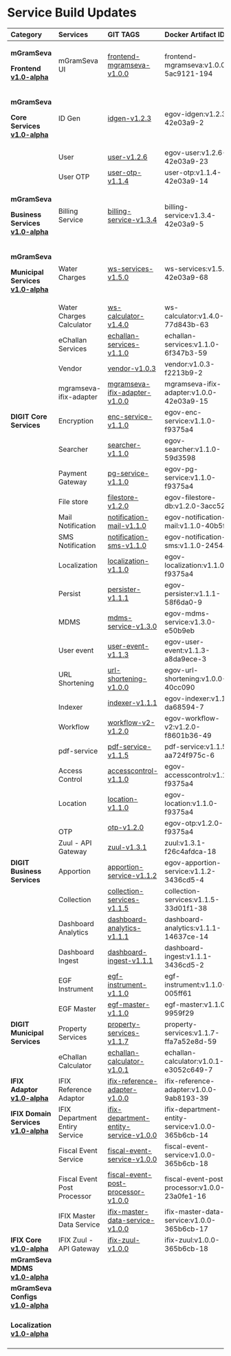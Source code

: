 # Service Build Updates



<table>
  <thead>
    <tr>
      <th style="text-align:left">Category</th>
      <th style="text-align:left">Services</th>
      <th style="text-align:left">GIT TAGS</th>
      <th style="text-align:left">Docker Artifact ID</th>
      <th style="text-align:left"><b>Remarks</b>
      </th>
    </tr>
  </thead>
  <tbody>
    <tr>
      <td style="text-align:left">
        <p><b>mGramSeva</b>
        </p>
        <p><b>Frontend</b>  <a href="https://github.com/egovernments/punjab-mgramseva/releases/tag/v1.0-alpha"><b>v1.0-alpha</b></a>
        </p>
      </td>
      <td style="text-align:left">mGramSeva UI</td>
      <td style="text-align:left"><a href="https://github.com/egovernments/punjab-mgramseva/releases/tag/frontend-mgramseva-v1.0.0">frontend-mgramseva-v1.0.0</a>
      </td>
      <td style="text-align:left">frontend-mgramseva:v1.0.0-5ac9121-194</td>
      <td style="text-align:left">Flutter UI - New</td>
    </tr>
    <tr>
      <td style="text-align:left">
        <p><b>mGramSeva</b>
        </p>
        <p><b>Core Services</b>  <a href="https://github.com/egovernments/punjab-mgramseva/releases/tag/v1.0-alpha"><b>v1.0-alpha</b></a>
        </p>
      </td>
      <td style="text-align:left">ID Gen</td>
      <td style="text-align:left"><a href="https://github.com/egovernments/punjab-mgramseva/releases/tag/idgen-v1.2.3">idgen-v1.2.3</a>
      </td>
      <td style="text-align:left">egov-idgen:v1.2.3-42e03a9-2</td>
      <td style="text-align:left">Customized from DIGIT</td>
    </tr>
    <tr>
      <td style="text-align:left"></td>
      <td style="text-align:left">User</td>
      <td style="text-align:left"><a href="https://github.com/egovernments/punjab-mgramseva/releases/tag/user-v1.2.6">user-v1.2.6</a>
      </td>
      <td style="text-align:left">egov-user:v1.2.6-42e03a9-23</td>
      <td style="text-align:left">Customized from DIGIT</td>
    </tr>
    <tr>
      <td style="text-align:left"></td>
      <td style="text-align:left">User OTP</td>
      <td style="text-align:left"><a href="https://github.com/egovernments/punjab-mgramseva/releases/tag/user-otp-v1.1.4">user-otp-v1.1.4</a>
      </td>
      <td style="text-align:left">user-otp:v1.1.4-42e03a9-14</td>
      <td style="text-align:left">Customized from DIGIT</td>
    </tr>
    <tr>
      <td style="text-align:left">
        <p><b>mGramSeva</b>
        </p>
        <p><b>Business Services</b>  <a href="https://github.com/egovernments/punjab-mgramseva/releases/tag/v1.0-alpha"><b>v1.0-alpha</b></a>
        </p>
      </td>
      <td style="text-align:left">Billing Service</td>
      <td style="text-align:left"><a href="https://github.com/egovernments/punjab-mgramseva/releases/tag/billing-service-v1.3.4">billing-service-v1.3.4</a>
      </td>
      <td style="text-align:left">billing-service:v1.3.4-42e03a9-5</td>
      <td style="text-align:left">Customized from DIGIT</td>
    </tr>
    <tr>
      <td style="text-align:left">
        <p><b>mGramSeva</b>
        </p>
        <p><b>Municipal Services</b>  <a href="https://github.com/egovernments/punjab-mgramseva/releases/tag/v1.0-alpha"><b>v1.0-alpha</b></a>
        </p>
      </td>
      <td style="text-align:left">Water Charges</td>
      <td style="text-align:left"><a href="https://github.com/egovernments/punjab-mgramseva/releases/tag/ws-services-v1.5.0">ws-services-v1.5.0</a>
      </td>
      <td style="text-align:left">ws-services:v1.5.0-42e03a9-68</td>
      <td style="text-align:left">Customized from DIGIT</td>
    </tr>
    <tr>
      <td style="text-align:left"></td>
      <td style="text-align:left">Water Charges Calculator</td>
      <td style="text-align:left"><a href="https://github.com/egovernments/punjab-mgramseva/releases/tag/ws-calculator-v1.4.0">ws-calculator-v1.4.0</a>
      </td>
      <td style="text-align:left">ws-calculator:v1.4.0-77d843b-63</td>
      <td style="text-align:left">Customized from DIGIT</td>
    </tr>
    <tr>
      <td style="text-align:left"></td>
      <td style="text-align:left">eChallan Services</td>
      <td style="text-align:left"><a href="https://github.com/egovernments/punjab-mgramseva/releases/tag/echallan-services-v1.1.0">echallan-services-v1.1.0</a>
      </td>
      <td style="text-align:left">echallan-services:v1.1.0-6f347b3-59</td>
      <td style="text-align:left">Customized from DIGIT</td>
    </tr>
    <tr>
      <td style="text-align:left"></td>
      <td style="text-align:left">Vendor</td>
      <td style="text-align:left"><a href="https://github.com/egovernments/punjab-mgramseva/releases/tag/vendor-v1.0.3">vendor-v1.0.3</a>
      </td>
      <td style="text-align:left">vendor:v1.0.3-f2213b9-2</td>
      <td style="text-align:left">Customized from DIGIT</td>
    </tr>
    <tr>
      <td style="text-align:left"></td>
      <td style="text-align:left">mgramseva-ifix-adapter</td>
      <td style="text-align:left"><a href="https://github.com/egovernments/punjab-mgramseva/releases/tag/mgramseva-ifix-adapter-v1.0.0">mgramseva-ifix-adapter-v1.0.0</a>
      </td>
      <td style="text-align:left">mgramseva-ifix-adapter:v1.0.0-42e03a9-15</td>
      <td style="text-align:left">New Service</td>
    </tr>
    <tr>
      <td style="text-align:left"><b>DIGIT Core Services</b>
      </td>
      <td style="text-align:left">Encryption</td>
      <td style="text-align:left"><a href="https://github.com/egovernments/core-services/tree/enc-service-v1.1.0">enc-service-v1.1.0</a>
      </td>
      <td style="text-align:left">egov-enc-service:v1.1.0-f9375a4</td>
      <td style="text-align:left">Used from DIGIT</td>
    </tr>
    <tr>
      <td style="text-align:left"></td>
      <td style="text-align:left">Searcher</td>
      <td style="text-align:left"><a href="https://github.com/egovernments/core-services/tree/searcher-v1.1.0">searcher-v1.1.0</a>
      </td>
      <td style="text-align:left">egov-searcher:v1.1.0-59d3598</td>
      <td style="text-align:left">Used from DIGIT</td>
    </tr>
    <tr>
      <td style="text-align:left"></td>
      <td style="text-align:left">Payment Gateway</td>
      <td style="text-align:left"><a href="https://github.com/egovernments/core-services/tree/pg-service-v1.1.0">pg-service-v1.1.0</a>
      </td>
      <td style="text-align:left">egov-pg-service:v1.1.0-f9375a4</td>
      <td style="text-align:left">Used from DIGIT</td>
    </tr>
    <tr>
      <td style="text-align:left"></td>
      <td style="text-align:left">File store</td>
      <td style="text-align:left"><a href="https://github.com/egovernments/core-services/tree/filestore-v1.2.0">filestore-v1.2.0</a>
      </td>
      <td style="text-align:left">egov-filestore-db:v1.2.0-3acc52b</td>
      <td style="text-align:left">Used from DIGIT</td>
    </tr>
    <tr>
      <td style="text-align:left"></td>
      <td style="text-align:left">Mail Notification</td>
      <td style="text-align:left"><a href="https://github.com/egovernments/core-services/tree/notification-mail-v1.1.0">notification-mail-v1.1.0</a>
      </td>
      <td style="text-align:left">egov-notification-mail:v1.1.0-40b5f2d</td>
      <td style="text-align:left">Used from DIGIT</td>
    </tr>
    <tr>
      <td style="text-align:left"></td>
      <td style="text-align:left">SMS Notification</td>
      <td style="text-align:left"><a href="https://github.com/egovernments/core-services/tree/notification-sms-v1.1.0">notification-sms-v1.1.0</a>
      </td>
      <td style="text-align:left">egov-notification-sms:v1.1.0-245443e</td>
      <td style="text-align:left">Used from DIGIT</td>
    </tr>
    <tr>
      <td style="text-align:left"></td>
      <td style="text-align:left">Localization</td>
      <td style="text-align:left"><a href="https://github.com/egovernments/core-services/tree/localization-v1.1.0">localization-v1.1.0</a>
      </td>
      <td style="text-align:left">egov-localization:v1.1.0-f9375a4</td>
      <td style="text-align:left">Used from DIGIT</td>
    </tr>
    <tr>
      <td style="text-align:left"></td>
      <td style="text-align:left">Persist</td>
      <td style="text-align:left"><a href="https://github.com/egovernments/core-services/tree/persister-v1.1.1">persister-v1.1.1</a>
      </td>
      <td style="text-align:left">egov-persister:v1.1.1-58f6da0-9</td>
      <td style="text-align:left">Used from DIGIT</td>
    </tr>
    <tr>
      <td style="text-align:left"></td>
      <td style="text-align:left">MDMS</td>
      <td style="text-align:left"><a href="https://github.com/egovernments/core-services/tree/mdms-service-v1.3.0">mdms-service-v1.3.0</a>
      </td>
      <td style="text-align:left">egov-mdms-service:v1.3.0-e50b9eb</td>
      <td style="text-align:left">Used from DIGIT</td>
    </tr>
    <tr>
      <td style="text-align:left"></td>
      <td style="text-align:left">User event</td>
      <td style="text-align:left"><a href="https://github.com/egovernments/municipal-services/releases/tag/user-event-v1.1.3">user-event-v1.1.3</a>
      </td>
      <td style="text-align:left">egov-user-event:v1.1.3-a8da9ece-3</td>
      <td style="text-align:left">Used from DIGIT</td>
    </tr>
    <tr>
      <td style="text-align:left"></td>
      <td style="text-align:left">URL Shortening</td>
      <td style="text-align:left"><a href="https://github.com/egovernments/core-services/tree/url-shortening-v1.0.0">url-shortening-v1.0.0</a>
      </td>
      <td style="text-align:left">egov-url-shortening:v1.0.0-40cc090</td>
      <td style="text-align:left">Used from DIGIT</td>
    </tr>
    <tr>
      <td style="text-align:left"></td>
      <td style="text-align:left">
        <br />Indexer</td>
      <td style="text-align:left"><a href="https://github.com/egovernments/core-services/releases/tag/indexer-v1.1.1">indexer-v1.1.1</a>
      </td>
      <td style="text-align:left">egov-indexer:v1.1.1-da68594-7</td>
      <td style="text-align:left">Used from DIGIT</td>
    </tr>
    <tr>
      <td style="text-align:left"></td>
      <td style="text-align:left">Workflow</td>
      <td style="text-align:left"><a href="https://github.com/egovernments/core-services/releases/tag/workflow-v2-v1.2.0">workflow-v2-v1.2.0</a>
      </td>
      <td style="text-align:left">egov-workflow-v2:v1.2.0-f8601b36-49</td>
      <td style="text-align:left">Used from DIGIT</td>
    </tr>
    <tr>
      <td style="text-align:left"></td>
      <td style="text-align:left">pdf-service</td>
      <td style="text-align:left"><a href="https://github.com/egovernments/DIGIT-Dev/releases/tag/pdf-service-v1.1.5">pdf-service-v1.1.5</a>
      </td>
      <td style="text-align:left">pdf-service:v1.1.5-aa724f975c-6</td>
      <td style="text-align:left">Used from DIGIT</td>
    </tr>
    <tr>
      <td style="text-align:left"></td>
      <td style="text-align:left">Access Control</td>
      <td style="text-align:left"><a href="https://github.com/egovernments/core-services/tree/accesscontrol-v1.1.0">accesscontrol-v1.1.0</a>
      </td>
      <td style="text-align:left">egov-accesscontrol:v1.1.0-f9375a4</td>
      <td style="text-align:left">Used from DIGIT</td>
    </tr>
    <tr>
      <td style="text-align:left"></td>
      <td style="text-align:left">Location</td>
      <td style="text-align:left"><a href="https://github.com/egovernments/core-services/tree/location-v1.1.0">location-v1.1.0</a>
      </td>
      <td style="text-align:left">egov-location:v1.1.0-f9375a4</td>
      <td style="text-align:left">Used from DIGIT</td>
    </tr>
    <tr>
      <td style="text-align:left"></td>
      <td style="text-align:left">
        <br />OTP</td>
      <td style="text-align:left"><a href="https://github.com/egovernments/core-services/tree/otp-v1.2.0">otp-v1.2.0</a>
      </td>
      <td style="text-align:left">egov-otp:v1.2.0-f9375a4</td>
      <td style="text-align:left">Used from DIGIT</td>
    </tr>
    <tr>
      <td style="text-align:left"></td>
      <td style="text-align:left">Zuul - API Gateway</td>
      <td style="text-align:left"><a href="https://github.com/egovernments/core-services/releases/tag/zuul-v1.3.1">zuul-v1.3.1</a>
      </td>
      <td style="text-align:left">zuul:v1.3.1-f26c4afdca-18</td>
      <td style="text-align:left">Used from DIGIT</td>
    </tr>
    <tr>
      <td style="text-align:left"><b>DIGIT Business Services</b>
      </td>
      <td style="text-align:left">Apportion</td>
      <td style="text-align:left"><a href="https://github.com/egovernments/business-services/tree/apportion-service-v1.1.2">apportion-service-v1.1.2</a>
      </td>
      <td style="text-align:left">egov-apportion-service:v1.1.2-3436cd5-4</td>
      <td style="text-align:left">Used from DIGIT</td>
    </tr>
    <tr>
      <td style="text-align:left"></td>
      <td style="text-align:left">Collection</td>
      <td style="text-align:left"><a href="https://github.com/egovernments/business-services/releases/tag/collection-services-v1.1.5">collection-services-v1.1.5</a>
      </td>
      <td style="text-align:left">collection-services:v1.1.5-33d01f1-38</td>
      <td style="text-align:left">Used from DIGIT</td>
    </tr>
    <tr>
      <td style="text-align:left"></td>
      <td style="text-align:left">Dashboard Analytics</td>
      <td style="text-align:left"><a href="https://github.com/egovernments/business-services/tree/dashboard-analytics-v1.1.1">dashboard-analytics-v1.1.1</a>
      </td>
      <td style="text-align:left">dashboard-analytics:v1.1.1-14637ce-14</td>
      <td style="text-align:left">Used from DIGIT</td>
    </tr>
    <tr>
      <td style="text-align:left"></td>
      <td style="text-align:left">Dashboard Ingest</td>
      <td style="text-align:left"><a href="https://github.com/egovernments/business-services/tree/dashboard-ingest-v1.1.1">dashboard-ingest-v1.1.1</a>
      </td>
      <td style="text-align:left">dashboard-ingest:v1.1.1-3436cd5-2</td>
      <td style="text-align:left">Used from DIGIT</td>
    </tr>
    <tr>
      <td style="text-align:left"></td>
      <td style="text-align:left">EGF Instrument</td>
      <td style="text-align:left"><a href="https://github.com/egovernments/business-services/tree/egf-instrument-v1.1.0">egf-instrument-v1.1.0</a>
      </td>
      <td style="text-align:left">egf-instrument:v1.1.0-005ff61</td>
      <td style="text-align:left">Used from DIGIT</td>
    </tr>
    <tr>
      <td style="text-align:left"></td>
      <td style="text-align:left">EGF Master</td>
      <td style="text-align:left"><a href="https://github.com/egovernments/business-services/tree/egf-master-v1.1.0">egf-master-v1.1.0</a>
      </td>
      <td style="text-align:left">egf-master:v1.1.0-9959f29</td>
      <td style="text-align:left">Used from DIGIT</td>
    </tr>
    <tr>
      <td style="text-align:left"><b>DIGIT Municipal Services</b>
      </td>
      <td style="text-align:left">Property Services</td>
      <td style="text-align:left"><a href="https://github.com/egovernments/DIGIT-Dev/releases/tag/property-services-v1.1.7">property-services-v1.1.7</a>
      </td>
      <td style="text-align:left">property-services:v1.1.7-ffa7a52e8d-59</td>
      <td style="text-align:left">Used from DIGIT</td>
    </tr>
    <tr>
      <td style="text-align:left"></td>
      <td style="text-align:left">eChallan Calculator</td>
      <td style="text-align:left"><a href="https://github.com/egovernments/municipal-services/releases/tag/echallan-calculator-v1.0.1">echallan-calculator-v1.0.1</a>
      </td>
      <td style="text-align:left">echallan-calculator:v1.0.1-e3052c649-7</td>
      <td style="text-align:left">Used from DIGIT</td>
    </tr>
    <tr>
      <td style="text-align:left"><b>IFIX Adaptor</b>  <a href="https://github.com/egovernments/iFix-Dev/releases/tag/v1.0-alpha"><b>v1.0-alpha</b></a>
      </td>
      <td style="text-align:left">IFIX Reference Adaptor</td>
      <td style="text-align:left"><a href="https://github.com/egovernments/iFix-Dev/releases/tag/ifix-reference-adapter-v1.0.0">ifix-reference-adapter-v1.0.0</a>
      </td>
      <td style="text-align:left">ifix-reference-adapter:v1.0.0-9ab8193-39</td>
      <td style="text-align:left">New Service</td>
    </tr>
    <tr>
      <td style="text-align:left"><b>IFIX Domain Services</b>  <a href="https://github.com/egovernments/iFix-Dev/releases/tag/v1.0-alpha"><b>v1.0-alpha</b></a>
      </td>
      <td style="text-align:left">IFIX Department Entiry Service</td>
      <td style="text-align:left"><a href="https://github.com/egovernments/iFix-Dev/releases/tag/ifix-department-entity-service-v1.0.0">ifix-department-entity-service-v1.0.0</a>
      </td>
      <td style="text-align:left">ifix-department-entity-service:v1.0.0-365b6cb-14</td>
      <td style="text-align:left">New Service</td>
    </tr>
    <tr>
      <td style="text-align:left"></td>
      <td style="text-align:left">Fiscal Event Service</td>
      <td style="text-align:left"><a href="https://github.com/egovernments/iFix-Dev/releases/tag/fiscal-event-service-v1.0.0">fiscal-event-service-v1.0.0</a>
      </td>
      <td style="text-align:left">fiscal-event-service:v1.0.0-365b6cb-18</td>
      <td style="text-align:left">New Service</td>
    </tr>
    <tr>
      <td style="text-align:left"></td>
      <td style="text-align:left">Fiscal Event Post Processor</td>
      <td style="text-align:left"><a href="https://github.com/egovernments/iFix-Dev/releases/tag/fiscal-event-post-processor-v1.0.0">fiscal-event-post-processor-v1.0.0</a>
      </td>
      <td style="text-align:left">fiscal-event-post-processor:v1.0.0-23a0fe1-16</td>
      <td style="text-align:left">New Service</td>
    </tr>
    <tr>
      <td style="text-align:left"></td>
      <td style="text-align:left">IFIX Master Data Service</td>
      <td style="text-align:left"><a href="https://github.com/egovernments/iFix-Dev/releases/tag/ifix-master-data-service-v1.0.0">ifix-master-data-service-v1.0.0</a>
      </td>
      <td style="text-align:left">ifix-master-data-service:v1.0.0-365b6cb-17</td>
      <td style="text-align:left">New Service</td>
    </tr>
    <tr>
      <td style="text-align:left"><b>IFIX Core</b>  <a href="https://github.com/egovernments/iFix-Dev/releases/tag/v1.0-alpha"><b>v1.0-alpha</b></a>
      </td>
      <td style="text-align:left">IFIX Zuul - API Gateway</td>
      <td style="text-align:left"><a href="https://github.com/egovernments/iFix-Dev/releases/tag/ifix-zuul-v1.0.0">ifix-zuul-v1.0.0</a>
      </td>
      <td style="text-align:left">ifix-zuul:v1.0.0-365b6cb-18</td>
      <td style="text-align:left">New Service</td>
    </tr>
    <tr>
      <td style="text-align:left"><b>mGramSeva MDMS</b>  <a href="https://github.com/egovernments/mdms-mgramseva/releases/tag/v1.0-alpha"><b>v1.0-alpha</b></a>
      </td>
      <td style="text-align:left"></td>
      <td style="text-align:left"></td>
      <td style="text-align:left"></td>
      <td style="text-align:left">New MDMS Repo</td>
    </tr>
    <tr>
      <td style="text-align:left"><b>mGramSeva Configs</b>  <a href="https://github.com/egovernments/config-mgramseva/releases/tag/v1.0-alpha"><b>v1.0-alpha</b></a>
      </td>
      <td style="text-align:left"></td>
      <td style="text-align:left"></td>
      <td style="text-align:left"></td>
      <td style="text-align:left">New Config Repo</td>
    </tr>
    <tr>
      <td style="text-align:left"><b>Localization</b>  <a href="https://github.com/egovernments/IFIX-releasekit/releases/tag/v1.0-alpha"><b>v1.0-alpha</b></a>
      </td>
      <td style="text-align:left"></td>
      <td style="text-align:left"></td>
      <td style="text-align:left"></td>
      <td style="text-align:left">New Release Kit Repo for Localization</td>
    </tr>
  </tbody>
</table>


